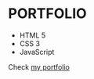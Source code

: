 # PORTFOLIO
- HTML 5
- CSS 3
- JavaScript

Check [my portfolio](https://ilyasqn.github.io/ilyastest.github.io/)
